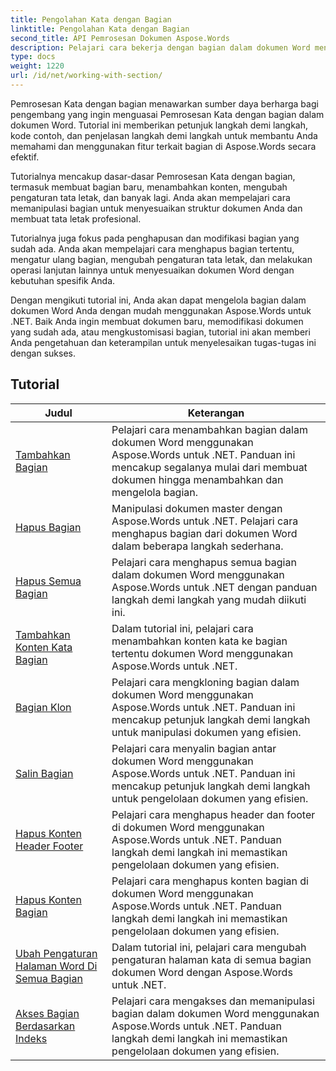 ```yaml
---
title: Pengolahan Kata dengan Bagian
linktitle: Pengolahan Kata dengan Bagian
second_title: API Pemrosesan Dokumen Aspose.Words
description: Pelajari cara bekerja dengan bagian dalam dokumen Word menggunakan Aspose.Words untuk .NET. Tutorial langkah demi langkah dengan kode contoh untuk membuat, mengedit, dan memformat bagian secara efisien.
type: docs
weight: 1220
url: /id/net/working-with-section/
---
```

Pemrosesan Kata dengan bagian menawarkan sumber daya berharga bagi pengembang yang ingin menguasai Pemrosesan Kata dengan bagian dalam dokumen Word. Tutorial ini memberikan petunjuk langkah demi langkah, kode contoh, dan penjelasan langkah demi langkah untuk membantu Anda memahami dan menggunakan fitur terkait bagian di Aspose.Words secara efektif.

Tutorialnya mencakup dasar-dasar Pemrosesan Kata dengan bagian, termasuk membuat bagian baru, menambahkan konten, mengubah pengaturan tata letak, dan banyak lagi. Anda akan mempelajari cara memanipulasi bagian untuk menyesuaikan struktur dokumen Anda dan membuat tata letak profesional.

Tutorialnya juga fokus pada penghapusan dan modifikasi bagian yang sudah ada. Anda akan mempelajari cara menghapus bagian tertentu, mengatur ulang bagian, mengubah pengaturan tata letak, dan melakukan operasi lanjutan lainnya untuk menyesuaikan dokumen Word dengan kebutuhan spesifik Anda.

Dengan mengikuti tutorial ini, Anda akan dapat mengelola bagian dalam dokumen Word Anda dengan mudah menggunakan Aspose.Words untuk .NET. Baik Anda ingin membuat dokumen baru, memodifikasi dokumen yang sudah ada, atau mengkustomisasi bagian, tutorial ini akan memberi Anda pengetahuan dan keterampilan untuk menyelesaikan tugas-tugas ini dengan sukses.

 ## Tutorial
| Judul | Keterangan |
| --- | --- |
| [Tambahkan Bagian](./add-section/) | Pelajari cara menambahkan bagian dalam dokumen Word menggunakan Aspose.Words untuk .NET. Panduan ini mencakup segalanya mulai dari membuat dokumen hingga menambahkan dan mengelola bagian. |
| [Hapus Bagian](./delete-section/) | Manipulasi dokumen master dengan Aspose.Words untuk .NET. Pelajari cara menghapus bagian dari dokumen Word dalam beberapa langkah sederhana. |
| [Hapus Semua Bagian](./delete-all-sections/) | Pelajari cara menghapus semua bagian dalam dokumen Word menggunakan Aspose.Words untuk .NET dengan panduan langkah demi langkah yang mudah diikuti ini. |
| [Tambahkan Konten Kata Bagian](./append-section-content/) | Dalam tutorial ini, pelajari cara menambahkan konten kata ke bagian tertentu dokumen Word menggunakan Aspose.Words untuk .NET.  |
| [Bagian Klon](./clone-section/) | Pelajari cara mengkloning bagian dalam dokumen Word menggunakan Aspose.Words untuk .NET. Panduan ini mencakup petunjuk langkah demi langkah untuk manipulasi dokumen yang efisien. |
| [Salin Bagian](./copy-section/) | Pelajari cara menyalin bagian antar dokumen Word menggunakan Aspose.Words untuk .NET. Panduan ini mencakup petunjuk langkah demi langkah untuk pengelolaan dokumen yang efisien. |
| [Hapus Konten Header Footer](./delete-header-footer-content/) | Pelajari cara menghapus header dan footer di dokumen Word menggunakan Aspose.Words untuk .NET. Panduan langkah demi langkah ini memastikan pengelolaan dokumen yang efisien.  |
| [Hapus Konten Bagian](./delete-section-content/) | Pelajari cara menghapus konten bagian di dokumen Word menggunakan Aspose.Words untuk .NET. Panduan langkah demi langkah ini memastikan pengelolaan dokumen yang efisien. |
| [Ubah Pengaturan Halaman Word Di Semua Bagian](./modify-page-setup-in-all-sections/) | Dalam tutorial ini, pelajari cara mengubah pengaturan halaman kata di semua bagian dokumen Word dengan Aspose.Words untuk .NET. |
| [Akses Bagian Berdasarkan Indeks](./sections-access-by-index/) | Pelajari cara mengakses dan memanipulasi bagian dalam dokumen Word menggunakan Aspose.Words untuk .NET. Panduan langkah demi langkah ini memastikan pengelolaan dokumen yang efisien. |